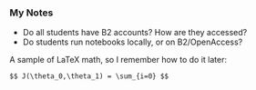 ### My Notes ###

* Do all students have B2 accounts? How are they accessed?
* Do students run notebooks locally, or on B2/OpenAccess?

A sample of LaTeX math, so I remember how to do it later:

`$$ J(\theta_0,\theta_1) = \sum_{i=0} $$`
